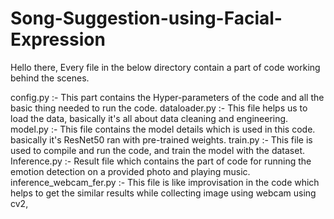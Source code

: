 # Song-Suggestion-using-Facial-Expression
Hello there,
Every file in the below directory contain a part of code working behind the scenes.

config.py :- This part contains the Hyper-parameters of the code and all the basic thing needed to run the code.
dataloader.py :- This file helps us to load the data, basically it's all about data cleaning and engineering.
model.py :- This file contains the model details which is used in this code. basically it's ResNet50 ran with pre-trained weights.
train.py :- This file is used to compile and run the code, and train the model with the dataset. 
Inference.py :- Result file which contains the part of code for running the emotion detection on a provided photo and playing music.
inference_webcam_fer.py :- This file is like improvisation in the code which helps to get the similar results while collecting image using webcam using cv2,
